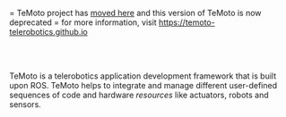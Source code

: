 = TeMoto project has [moved here](https://github.com/temoto-telerobotics) and this version of TeMoto is now deprecated = 
for more information, visit https://temoto-telerobotics.github.io

<br></br>

TeMoto is a telerobotics application development framework that is built upon ROS. TeMoto helps to integrate and manage different user-defined sequences of code and hardware *resources* like actuators, robots and sensors. 

